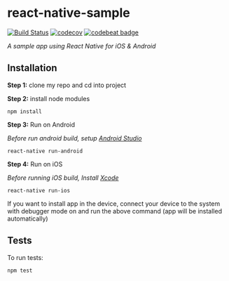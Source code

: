 # react-native-sample

[![Build Status](https://travis-ci.org/felipehjcosta/react-native-sample.svg?branch=master)](https://travis-ci.org/felipehjcosta/react-native-sample)
[![codecov](https://codecov.io/gh/felipehjcosta/react-native-sample/branch/master/graph/badge.svg)](https://codecov.io/gh/felipehjcosta/react-native-sample)
[![codebeat badge](https://codebeat.co/badges/67075f69-1612-4160-82c5-27520f94c4d2)](https://codebeat.co/projects/github-com-felipehjcosta-react-native-sample-master)

*A sample app using React Native for iOS & Android*

## Installation

**Step 1:** clone my repo and cd into project

**Step 2:** install node modules

```
npm install
```

**Step 3:** Run on Android

*Before run android build, setup [Android Studio](https://facebook.github.io/react-native/docs/android-setup.html)*

```
react-native run-android
```

**Step 4:** Run on iOS

*Before running iOS build, Install [Xcode](https://developer.apple.com/xcode/download/)*

```
react-native run-ios
```

If you want to install app in the device, connect your device to the system with debugger mode on and run the above command (app will be installed automatically)

## Tests

To run tests:
```
npm test
```

